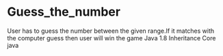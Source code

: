 # Guess_the_number
User has to guess the number between the given range.If it matches with the computer guess then user will win the game
Java 1.8
Inheritance
Core java

